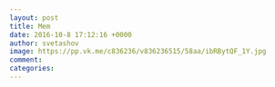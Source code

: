 ```yaml
--- 
layout: post 
title: Mem 
date: 2016-10-8 17:12:16 +0000 
author: svetashov 
image: https://pp.vk.me/c836236/v836236515/58aa/ibRBytQF_1Y.jpg
comment: 
categories: 
---
```

